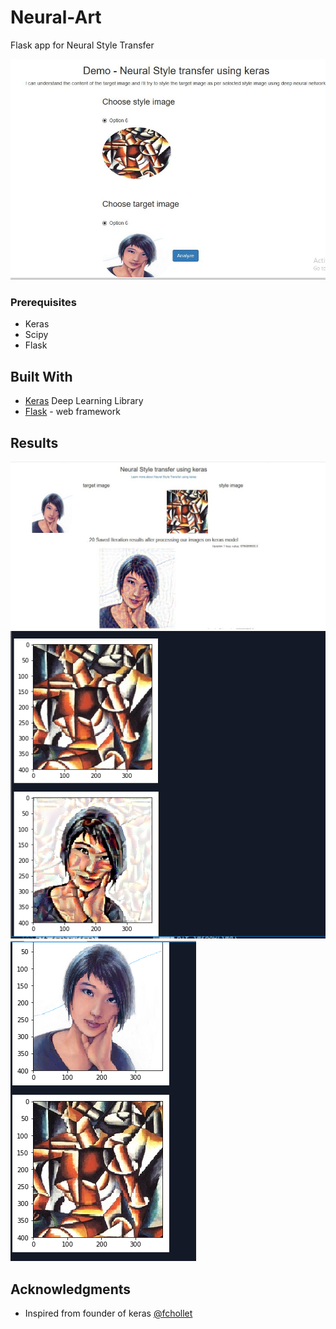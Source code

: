 # Neural-Art

Flask app for Neural Style Transfer

![image](https://raw.githubusercontent.com/Amir22010/neuralstyle/master/front.JPG)

### Prerequisites

* Keras
* Scipy
* Flask

## Built With

* [Keras](https://keras.io/) Deep Learning Library
* [Flask](http://flask.pocoo.org/) - web framework

## Results

![image](https://raw.githubusercontent.com/Amir22010/neuralstyle/master/back.JPG)
![image](https://raw.githubusercontent.com/Amir22010/neuralstyle/master/Capture.PNG)
![image](https://raw.githubusercontent.com/Amir22010/neuralstyle/master/Capture1.PNG)


## Acknowledgments
* Inspired from founder of keras [@fchollet](https://github.com/fchollet/deep-learning-with-python-notebooks)
